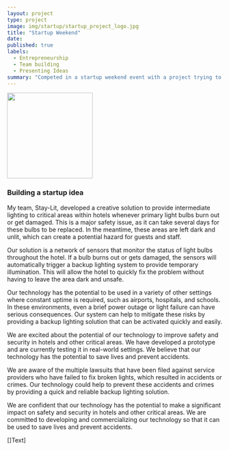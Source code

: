 ```yaml
---
layout: project
type: project
image: img/startup/startup_project_logo.jpg
title: "Startup Weekend"
date: 
published: true
labels:
  - Entrepreneurship
  - Team building
  - Presenting Ideas
summary: "Competed in a startup weekend event with a project trying to address liability and safety issues for large scale companies"
---
```


<div class="text-center p-4">
  <img width="200px" src="..img/startup/startup_project.jpg" class="img-thumbnail" >
</div>

### Building a startup idea

My team, Stay-Lit, developed a creative solution to provide intermediate lighting to critical areas within hotels whenever primary light bulbs burn out or get damaged. This is a major safety issue, as it can take several days for these bulbs to be replaced. In the meantime, these areas are left dark and unlit, which can create a potential hazard for guests and staff.

Our solution is a network of sensors that monitor the status of light bulbs throughout the hotel. If a bulb burns out or gets damaged, the sensors will automatically trigger a backup lighting system to provide temporary illumination. This will allow the hotel to quickly fix the problem without having to leave the area dark and unsafe.

Our technology has the potential to be used in a variety of other settings where constant uptime is required, such as airports, hospitals, and schools. In these environments, even a brief power outage or light failure can have serious consequences. Our system can help to mitigate these risks by providing a backup lighting solution that can be activated quickly and easily.

We are excited about the potential of our technology to improve safety and security in hotels and other critical areas. We have developed a prototype and are currently testing it in real-world settings. We believe that our technology has the potential to save lives and prevent accidents.

We are aware of the multiple lawsuits that have been filed against service providers who have failed to fix broken lights, which resulted in accidents or crimes. Our technology could help to prevent these accidents and crimes by providing a quick and reliable backup lighting solution.

We are confident that our technology has the potential to make a significant impact on safety and security in hotels and other critical areas. We are committed to developing and commercializing our technology so that it can be used to save lives and prevent accidents.

[]Text]